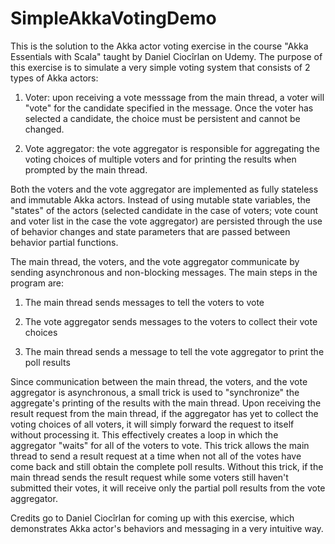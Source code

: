 # SimpleAkkaVotingDemo
This is the solution to the Akka actor voting exercise in the course "Akka Essentials with Scala" taught by Daniel Ciocîrlan on Udemy. The purpose of this exercise is to simulate a very simple voting system that consists of 2 types of Akka actors:

1. Voter: upon receiving a vote messsage from the main thread, a voter will "vote" for the candidate specified in the message. Once the voter has selected a candidate, the choice must be persistent and cannot be changed.

2. Vote aggregator: the vote aggregator is responsible for aggregating the voting choices of multiple voters and for printing the results when prompted by the main thread.

Both the voters and the vote aggregator are implemented as fully stateless and immutable Akka actors. Instead of using mutable state variables, the "states" of the actors (selected candidate in the case of voters; vote count and voter list in the case the vote aggregator) are persisted through the use of behavior changes and state parameters that are passed between behavior partial functions. 

The main thread, the voters, and the vote aggregator communicate by sending asynchronous and non-blocking messages. The main steps in the program are:

1. The main thread sends messages to tell the voters to vote

2. The vote aggregator sends messages to the voters to collect their vote choices

3. The main thread sends a message to tell the vote aggregator to print the poll results

Since communication between the main thread, the voters, and the vote aggregator is asynchronous, a small trick is used to "synchronize" the aggregate's printing of the results with the main thread. Upon receiving the result request from the main thread, if the aggregator has yet to collect the voting choices of all voters, it will simply forward the request to itself without processing it. This effectively creates a loop in which the aggregator "waits" for all of the voters to vote. This trick allows the main thread to send a result request at a time when not all of the votes have come back and still obtain the complete poll results. Without this trick, if the main thread sends the result request while some voters still haven't submitted their votes, it will receive only the partial poll results from the vote aggregator.

Credits go to Daniel Ciocîrlan for coming up with this exercise, which demonstrates Akka actor's behaviors and messaging in a very intuitive way.
